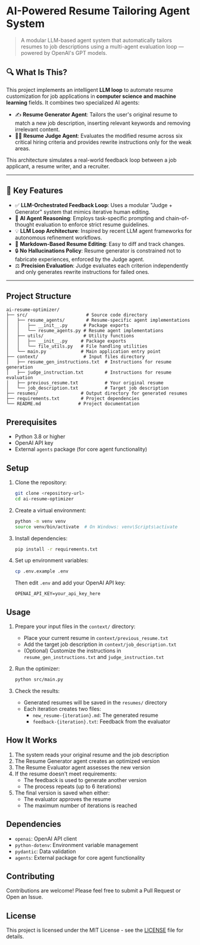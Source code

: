 # AI-Powered Resume Tailoring Agent System

> A modular LLM-based agent system that automatically tailors resumes to job descriptions using a multi-agent evaluation loop — powered by OpenAI's GPT models.



## 🔍 What Is This?

This project implements an intelligent **LLM loop** to automate resume customization for job applications in **computer science and machine learning** fields. It combines two specialized AI agents:

- ✍️ **Resume Generator Agent**: Tailors the user's original resume to match a new job description, inserting relevant keywords and removing irrelevant content.
- 🧑‍⚖️ **Resume Judge Agent**: Evaluates the modified resume across six critical hiring criteria and provides rewrite instructions only for the weak areas.

This architecture simulates a real-world feedback loop between a job applicant, a resume writer, and a recruiter.

---

## 🚀 Key Features

- ✅ **LLM-Orchestrated Feedback Loop**: Uses a modular "Judge + Generator" system that mimics iterative human editing.
- 🧠 **AI Agent Reasoning**: Employs task-specific prompting and chain-of-thought evaluation to enforce strict resume guidelines.
- 💡 **LLM Loop Architecture**: Inspired by recent LLM agent frameworks for autonomous refinement workflows.
- 📄 **Markdown-Based Resume Editing**: Easy to diff and track changes.
- 🔒 **No Hallucinations Policy**: Resume generator is constrained not to fabricate experiences, enforced by the Judge agent.
- ⚖️ **Precision Evaluation**: Judge evaluates each criterion independently and only generates rewrite instructions for failed ones.

---

## Project Structure

```
ai-resume-optimizer/
├── src/                      # Source code directory
│   ├── resume_agents/        # Resume-specific agent implementations
│   │   ├── __init__.py      # Package exports
│   │   └── resume_agents.py # Resume agent implementations
│   ├── utils/               # Utility functions
│   │   ├── __init__.py     # Package exports
│   │   └── file_utils.py   # File handling utilities
│   └── main.py             # Main application entry point
├── context/                 # Input files directory
│   ├── resume_gen_instructions.txt  # Instructions for resume generation
│   ├── judge_instruction.txt        # Instructions for resume evaluation
│   ├── previous_resume.txt          # Your original resume
│   └── job_description.txt          # Target job description
├── resumes/                # Output directory for generated resumes
├── requirements.txt        # Project dependencies
└── README.md              # Project documentation
```

## Prerequisites

- Python 3.8 or higher
- OpenAI API key
- External `agents` package (for core agent functionality)

## Setup

1. Clone the repository:
   ```bash
   git clone <repository-url>
   cd ai-resume-optimizer
   ```

2. Create a virtual environment:
   ```bash
   python -m venv venv
   source venv/bin/activate  # On Windows: venv\Scripts\activate
   ```

3. Install dependencies:
   ```bash
   pip install -r requirements.txt
   ```

4. Set up environment variables:
   ```bash
   cp .env.example .env
   ```
   Then edit `.env` and add your OpenAI API key:
   ```
   OPENAI_API_KEY=your_api_key_here
   ```

## Usage

1. Prepare your input files in the `context/` directory:
   - Place your current resume in `context/previous_resume.txt`
   - Add the target job description in `context/job_description.txt`
   - (Optional) Customize the instructions in `resume_gen_instructions.txt` and `judge_instruction.txt`

2. Run the optimizer:
   ```bash
   python src/main.py
   ```

3. Check the results:
   - Generated resumes will be saved in the `resumes/` directory
   - Each iteration creates two files:
     - `new_resume-{iteration}.md`: The generated resume
     - `feedback-{iteration}.txt`: Feedback from the evaluator

## How It Works

1. The system reads your original resume and the job description
2. The Resume Generator agent creates an optimized version
3. The Resume Evaluator agent assesses the new version
4. If the resume doesn't meet requirements:
   - The feedback is used to generate another version
   - The process repeats (up to 6 iterations)
5. The final version is saved when either:
   - The evaluator approves the resume
   - The maximum number of iterations is reached

## Dependencies

- `openai`: OpenAI API client
- `python-dotenv`: Environment variable management
- `pydantic`: Data validation
- `agents`: External package for core agent functionality

## Contributing

Contributions are welcome! Please feel free to submit a Pull Request or Open an Issue.

## License

This project is licensed under the MIT License - see the [LICENSE](LICENSE) file for details. 